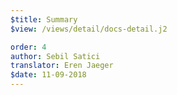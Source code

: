 ```yaml
---
$title: Summary
$view: /views/detail/docs-detail.j2

order: 4
author: Sebil Satici
translator: Eren Jaeger
$date: 11-09-2018
---
```

